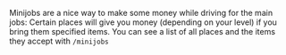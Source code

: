 Minijobs are a nice way to make some money while driving for the main jobs: Certain places will give you money (depending on your level) if you bring them specified items.
You can see a list of all places and the items they accept with `/minijobs`
